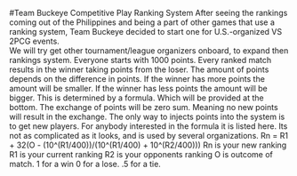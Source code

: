 #Team Buckeye Competitive Play Ranking System
After seeing the rankings coming out of the Philippines and being a part of other games that use a ranking system, Team Buckeye decided to start one for U.S.-organized VS 2PCG events.  
We will try get other tournament/league organizers onboard, to expand then rankings system. Everyone starts with 1000 points. Every ranked match results in the winner taking points from the loser. The amount of points depends on the difference in points. If the winner has more points the amount will be smaller. If the winner has less points the amount will be bigger. This is determined by a formula. Which will be provided at the bottom. The exchange of points will be zero sum. Meaning no new points will result in the exchange. The only way to injects points into the system is to get new players. For anybody interested in the formula it is listed here. Its not as complicated as it looks, and is used by several organizations. Rn = R1 + 32(O - (10^(R1/400))/(10^(R1/400) + 10^(R2/400))) Rn is your new ranking R1 is your current ranking R2 is your opponents ranking O is outcome of match. 1 for a win 0 for a lose. .5 for a tie.
<!--stackedit_data:
eyJoaXN0b3J5IjpbLTk5MjQ3NDAxM119
-->
